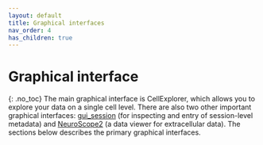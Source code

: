 ```yaml
---
layout: default
title: Graphical interfaces
nav_order: 4
has_children: true
---
```

# Graphical interface
{: .no_toc}
The main graphical interface is CellExplorer, which allows you to explore your data on a single cell level. There are also two other important graphical interfaces: [gui_session](https://cellexplorer.org/interface/gui_session/) (for inspecting and entry of session-level metadata) and [NeuroScope2](https://cellexplorer.org/interface/neuroscope2/) (a data viewer for extracellular data). The sections below describes the primary graphical interfaces.
